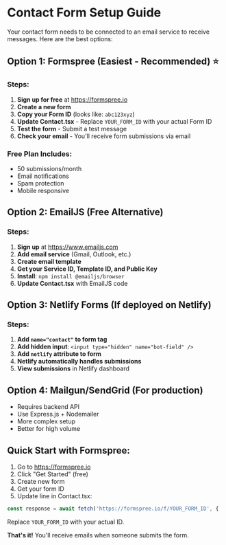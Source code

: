 # Contact Form Setup Guide

Your contact form needs to be connected to an email service to receive messages. Here are the best options:

## Option 1: Formspree (Easiest - Recommended) ⭐

### Steps:
1. **Sign up for free** at https://formspree.io
2. **Create a new form**
3. **Copy your Form ID** (looks like: `abc123xyz`)
4. **Update Contact.tsx** - Replace `YOUR_FORM_ID` with your actual Form ID
5. **Test the form** - Submit a test message
6. **Check your email** - You'll receive form submissions via email

### Free Plan Includes:
- 50 submissions/month
- Email notifications
- Spam protection
- Mobile responsive

## Option 2: EmailJS (Free Alternative)

### Steps:
1. **Sign up** at https://www.emailjs.com
2. **Add email service** (Gmail, Outlook, etc.)
3. **Create email template**
4. **Get your Service ID, Template ID, and Public Key**
5. **Install**: `npm install @emailjs/browser`
6. **Update Contact.tsx** with EmailJS code

## Option 3: Netlify Forms (If deployed on Netlify)

### Steps:
1. **Add `name="contact"` to form tag**
2. **Add hidden input**: `<input type="hidden" name="bot-field" />`
3. **Add `netlify` attribute to form**
4. **Netlify automatically handles submissions**
5. **View submissions** in Netlify dashboard

## Option 4: Mailgun/SendGrid (For production)

- Requires backend API
- Use Express.js + Nodemailer
- More complex setup
- Better for high volume

## Quick Start with Formspree:

1. Go to https://formspree.io
2. Click "Get Started" (free)
3. Create new form
4. Get your form ID
5. Update line in Contact.tsx:

```typescript
const response = await fetch('https://formspree.io/f/YOUR_FORM_ID', {
```

Replace `YOUR_FORM_ID` with your actual ID.

**That's it!** You'll receive emails when someone submits the form.

